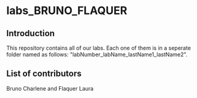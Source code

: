 # labs_BRUNO_FLAQUER

## Introduction

This repository contains all of our labs. Each one of them is in a seperate folder named as follows: "labNumber_labName_lastName1_lastName2".

## List of contributors

Bruno Charlene and Flaquer Laura